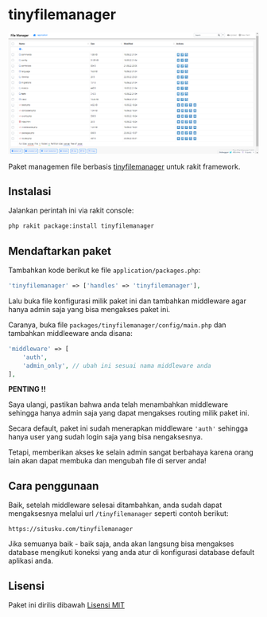 # tinyfilemanager

<p align="center"><img src="screenshot.png" alt="tinyfilemanager"></p>

Paket managemen file berbasis [tinyfilemanager](https://tinyfilemanager.github.io) untuk rakit framework.

## Instalasi
Jalankan perintah ini via rakit console:

```sh
php rakit package:install tinyfilemanager
```


## Mendaftarkan paket

Tambahkan kode berikut ke file `application/packages.php`:

```php
'tinyfilemanager' => ['handles' => 'tinyfilemanager'],
```

Lalu buka file konfigurasi milik paket ini dan tambahkan middleware
agar hanya admin saja yang bisa mengakses paket ini.

Caranya, buka file `packages/tinyfilemanager/config/main.php` dan
tambahkan middleeware anda disana:

```php
'middleware' => [
    'auth',
    'admin_only', // ubah ini sesuai nama middleware anda
],
```

**PENTING !!**

Saya ulangi, pastikan bahwa anda telah menambahkan middleware sehingga
hanya admin saja yang dapat mengakses routing milik paket ini.

Secara default, paket ini sudah menerapkan middleware `'auth'` sehingga
hanya user yang sudah login saja yang bisa nengaksesnya.

Tetapi, memberikan akses ke selain admin sangat berbahaya
karena orang lain akan dapat membuka dan mengubah file di server anda!


## Cara penggunaan

Baik, setelah middleware selesai ditambahkan, anda sudah dapat mengaksesnya
melalui url `/tinyfilemanager` seperti contoh berikut:

```
https://situsku.com/tinyfilemanager
```

Jika semuanya baik - baik saja, anda akan langsung bisa mengakses database
mengikuti koneksi yang anda atur di konfigurasi database default aplikasi anda.


## Lisensi

Paket ini dirilis dibawah [Lisensi MIT](https://github.com/esyede/notyf/tinyfilemanager/master/LICENSE)
